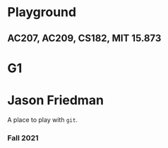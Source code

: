 # Playground
## AC207, AC209, CS182, MIT 15.873
# G1
# Jason Friedman

A place to play with `git`.

### Fall 2021
